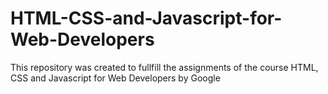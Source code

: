 # HTML-CSS-and-Javascript-for-Web-Developers

This repository was created to fullfill the assignments of the course HTML, CSS and Javascript for Web Developers by Google
